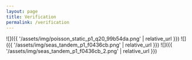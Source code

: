 ```yaml
---
layout: page
title: Verification
permalink: /verification
---
```


![]({{ '/assets/img/poisson_static_p1_q20_99b54da.png' | relative_url }})
![]({{ '/assets/img/seas_tandem_p1_f0436cb.png' | relative_url }})
![]({{ '/assets/img/seas_tandem_p1_f0436cb_2.png' | relative_url }})
